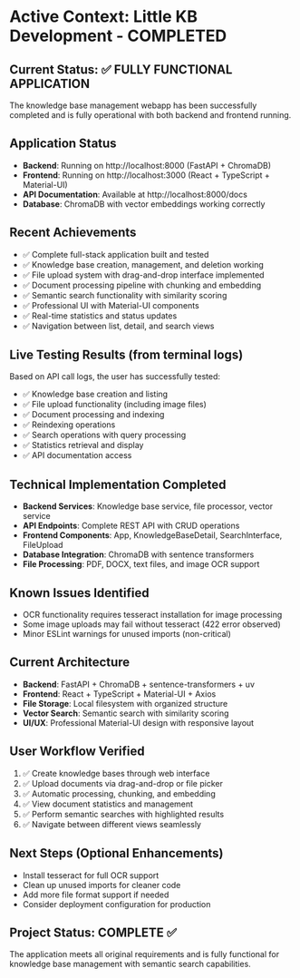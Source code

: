 # Active Context: Little KB Development - COMPLETED

## Current Status: ✅ FULLY FUNCTIONAL APPLICATION
The knowledge base management webapp has been successfully completed and is fully operational with both backend and frontend running.

## Application Status
- **Backend**: Running on http://localhost:8000 (FastAPI + ChromaDB)
- **Frontend**: Running on http://localhost:3000 (React + TypeScript + Material-UI)
- **API Documentation**: Available at http://localhost:8000/docs
- **Database**: ChromaDB with vector embeddings working correctly

## Recent Achievements
- ✅ Complete full-stack application built and tested
- ✅ Knowledge base creation, management, and deletion working
- ✅ File upload system with drag-and-drop interface implemented
- ✅ Document processing pipeline with chunking and embedding
- ✅ Semantic search functionality with similarity scoring
- ✅ Professional UI with Material-UI components
- ✅ Real-time statistics and status updates
- ✅ Navigation between list, detail, and search views

## Live Testing Results (from terminal logs)
Based on API call logs, the user has successfully tested:
- ✅ Knowledge base creation and listing
- ✅ File upload functionality (including image files)
- ✅ Document processing and indexing
- ✅ Reindexing operations
- ✅ Search operations with query processing
- ✅ Statistics retrieval and display
- ✅ API documentation access

## Technical Implementation Completed
- **Backend Services**: Knowledge base service, file processor, vector service
- **API Endpoints**: Complete REST API with CRUD operations
- **Frontend Components**: App, KnowledgeBaseDetail, SearchInterface, FileUpload
- **Database Integration**: ChromaDB with sentence transformers
- **File Processing**: PDF, DOCX, text files, and image OCR support

## Known Issues Identified
- OCR functionality requires tesseract installation for image processing
- Some image uploads may fail without tesseract (422 error observed)
- Minor ESLint warnings for unused imports (non-critical)

## Current Architecture
- **Backend**: FastAPI + ChromaDB + sentence-transformers + uv
- **Frontend**: React + TypeScript + Material-UI + Axios
- **File Storage**: Local filesystem with organized structure
- **Vector Search**: Semantic search with similarity scoring
- **UI/UX**: Professional Material-UI design with responsive layout

## User Workflow Verified
1. ✅ Create knowledge bases through web interface
2. ✅ Upload documents via drag-and-drop or file picker
3. ✅ Automatic processing, chunking, and embedding
4. ✅ View document statistics and management
5. ✅ Perform semantic searches with highlighted results
6. ✅ Navigate between different views seamlessly

## Next Steps (Optional Enhancements)
- Install tesseract for full OCR support
- Clean up unused imports for cleaner code
- Add more file format support if needed
- Consider deployment configuration for production

## Project Status: COMPLETE ✅
The application meets all original requirements and is fully functional for knowledge base management with semantic search capabilities.
